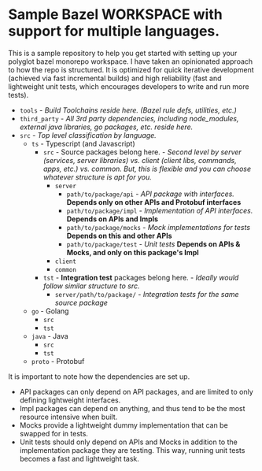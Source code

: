 # Sample Bazel WORKSPACE with support for multiple languages.

This is a sample repository to help you get started with setting up your polyglot bazel monorepo workspace.
I have taken an opinionated approach to how the repo is structured. It is optimized for quick iterative development (achieved via fast incremental builds) and high reliability (fast and lightweight unit tests, which encourages developers to write and run more tests).

* `tools` - *Build Toolchains reside here. (Bazel rule defs, utilities, etc.)*
* `third_party` - *All 3rd party dependencies, including node_modules, external java libraries, go packages, etc. reside here.*
* `src` - *Top level classification by language.*
    * `ts` - Typescript (and Javascript)
      - `src` - Source packages belong here. - *Second level by server (services, server libraries) vs. client (client libs, commands, apps, etc.) vs. common. But, this is flexible and you can choose whatever structure is apt for you.*
        - `server`
          - `path/to/package/api` - *API package with interfaces.* **Depends only on other APIs and Protobuf interfaces**
          - `path/to/package/impl` - *Implementation of API interfaces.* **Depends on APIs and Impls**
          - `path/to/package/mocks` - *Mock implementations for tests* **Depends on this and other APIs**
          - `path/to/package/test` - *Unit tests* **Depends on APIs & Mocks, and only on this package's Impl**
        - `client`
        - `common`
      - `tst` - **Integration test** packages belong here. - *Ideally would follow similar structure to src.*
        - `server/path/to/package/` - *Integration tests for the same source package*
    * `go` - Golang
      - `src`
      - `tst`
    * `java` - Java
      - `src`
      - `tst`
    * `proto` - Protobuf

It is important to note how the dependencies are set up.
* API packages can only depend on API packages, and are limited to only defining lightweight interfaces.
* Impl packages can depend on anything, and thus tend to be the most resource intensive when built.
* Mocks provide a lightweight dummy implementation that can be swapped for in tests.
* Unit tests should only depend on APIs and Mocks in addition to the implementation package they are testing. This way, running unit tests becomes a fast and lightweight task.
